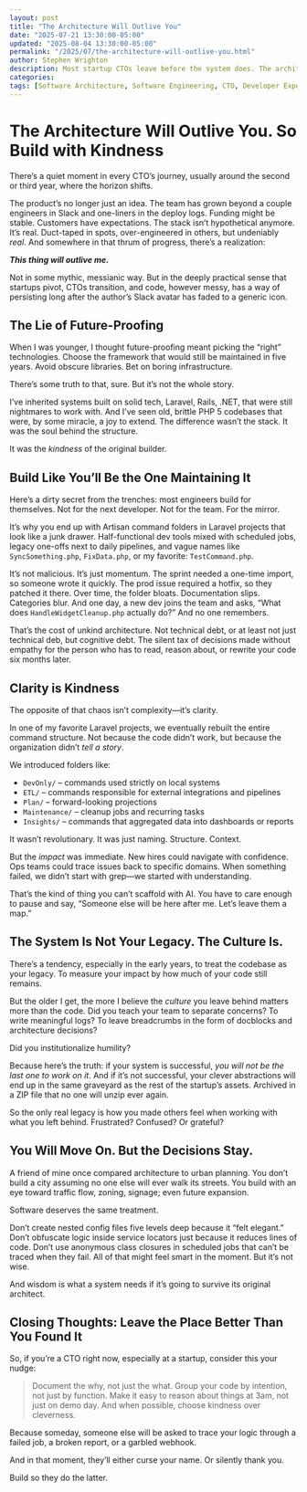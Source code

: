 ```yaml
---
layout: post
title: "The Architecture Will Outlive You"
date: "2025-07-21 13:30:00-05:00"
updated: "2025-08-04 13:30:00-05:00"
permalink: "/2025/07/the-architecture-will-outlive-you.html"
author: Stephen Wrighton
description: Most startup CTOs leave before the system does. The architecture outlives us—and our choices echo long after we're gone. It's not about picking the perfect framework. It's about clarity. Context. Kindness. I wrote about the joy of cleaning up a Laravel Commands folder, and why the culture we build matters more than the code we write.
categories:
tags: [Software Architecture, Software Engineering, CTO, Developer Experience, Leadership, Startup Tech]
---  
```



# The Architecture Will Outlive You. So Build with Kindness

There’s a quiet moment in every CTO’s journey, usually around the second or third year, where the horizon shifts.

The product’s no longer just an idea. The team has grown beyond a couple engineers in Slack and one-liners in the deploy logs. Funding might be stable. Customers have expectations. The stack isn’t hypothetical anymore. It’s real. Duct-taped in spots, over-engineered in others, but undeniably *real*. And somewhere in that thrum of progress, there’s a realization:

***This thing will outlive me.***

Not in some mythic, messianic way. But in the deeply practical sense that startups pivot, CTOs transition, and code, however messy, has a way of persisting long after the author’s Slack avatar has faded to a generic icon.

## The Lie of Future-Proofing

When I was younger, I thought future-proofing meant picking the “right” technologies. Choose the framework that would still be maintained in five years. Avoid obscure libraries. Bet on boring infrastructure.

There’s some truth to that, sure. But it’s not the whole story.

I’ve inherited systems built on solid tech, Laravel, Rails, .NET, that were still nightmares to work with. And I’ve seen old, brittle PHP 5 codebases that were, by some miracle, a joy to extend. The difference wasn’t the stack. It was the soul behind the structure.

It was the *kindness* of the original builder.

## Build Like You’ll Be the One Maintaining It

Here’s a dirty secret from the trenches: most engineers build for themselves. Not for the next developer. Not for the team. For the mirror.

It’s why you end up with Artisan command folders in Laravel projects that look like a junk drawer. Half-functional dev tools mixed with scheduled jobs, legacy one-offs next to daily pipelines, and vague names like `SyncSomething.php`, `FixData.php`, or my favorite: `TestCommand.php`.

It’s not malicious. It’s just momentum. The sprint needed a one-time import, so someone wrote it quickly. The prod issue required a hotfix, so they patched it there. Over time, the folder bloats. Documentation slips. Categories blur. And one day, a new dev joins the team and asks, “What does `HandleWidgetCleanup.php` actually do?” And no one remembers.

That’s the cost of unkind architecture. Not technical debt, or at least not just technical deb, but cognitive debt. The silent tax of decisions made without empathy for the person who has to read, reason about, or rewrite your code six months later.

## Clarity is Kindness

The opposite of that chaos isn’t complexity—it’s clarity.

In one of my favorite Laravel projects, we eventually rebuilt the entire command structure. Not because the code didn’t work, but because the organization didn’t *tell a story*.

We introduced folders like:

* `DevOnly/` – commands used strictly on local systems
* `ETL/` – commands responsible for external integrations and pipelines
* `Plan/` – forward-looking projections
* `Maintenance/` – cleanup jobs and recurring tasks
* `Insights/` – commands that aggregated data into dashboards or reports

It wasn’t revolutionary. It was just naming. Structure. Context.

But the *impact* was immediate. New hires could navigate with confidence. Ops teams could trace issues back to specific domains. When something failed, we didn’t start with grep—we started with understanding.

That’s the kind of thing you can’t scaffold with AI. You have to care enough to pause and say, “Someone else will be here after me. Let’s leave them a map.”

## The System Is Not Your Legacy. The Culture Is.

There’s a tendency, especially in the early years, to treat the codebase as your legacy. To measure your impact by how much of your code still remains.

But the older I get, the more I believe the *culture* you leave behind matters more than the code. Did you teach your team to separate concerns? To write meaningful logs? To leave breadcrumbs in the form of docblocks and architecture decisions?

Did you institutionalize humility?

Because here’s the truth: if your system is successful, *you will not be the last one to work on it*. And if it’s not successful, your clever abstractions will end up in the same graveyard as the rest of the startup’s assets. Archived in a ZIP file that no one will unzip ever again.

So the only real legacy is how you made others feel when working with what you left behind. Frustrated? Confused? Or grateful?

## You Will Move On. But the Decisions Stay.

A friend of mine once compared architecture to urban planning. You don’t build a city assuming no one else will ever walk its streets. You build with an eye toward traffic flow, zoning, signage; even future expansion.

Software deserves the same treatment.

Don’t create nested config files five levels deep because it “felt elegant.” Don’t obfuscate logic inside service locators just because it reduces lines of code. Don’t use anonymous class closures in scheduled jobs that can’t be traced when they fail. All of that might feel smart in the moment. But it’s not wise.

And wisdom is what a system needs if it’s going to survive its original architect.

## Closing Thoughts: Leave the Place Better Than You Found It

So, if you’re a CTO right now, especially at a startup, consider this your nudge:

> Document the why, not just the what.
> Group your code by intention, not just by function.
> Make it easy to reason about things at 3am, not just on demo day.
> And when possible, choose kindness over cleverness.

Because someday, someone else will be asked to trace your logic through a failed job, a broken report, or a garbled webhook.

And in that moment, they’ll either curse your name. Or silently thank you.

Build so they do the latter.

